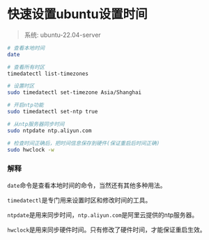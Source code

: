 # 快速设置ubuntu设置时间

> 系统: ubuntu-22.04-server

```bash
# 查看本地时间
date

# 查看所有时区
timedatectl list-timezones

# 设置时区
sudo timedatectl set-timezone Asia/Shanghai

# 开启ntp功能
sudo timedatectl set-ntp true

# 从ntp服务器同步时间
sudo ntpdate ntp.aliyun.com

# 检查时间正确后，把时间信息保存到硬件(保证重启后时间正确)
sudo hwclock -w
```

### 解释

`date`命令是查看本地时间的命令，当然还有其他多种用法。

`timedatectl`是专门用来设置时区和修改时间的工具。

`ntpdate`是用来同步时间，`ntp.aliyun.com`是阿里云提供的ntp服务器。

`hwclock`是用来同步硬件时间。只有修改了硬件时间，才能保证重启生效。
